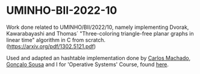 # UMINHO-BII-2022-10
Work done related to UMINHO/BII/2022/10, namely implementing Dvorak, Kawarabayashi and Thomas´ "Three-coloring triangle-free planar graphs in linear time" algorithm in C from scratch. (https://arxiv.org/pdf/1302.5121.pdf)

Used and adapted an hashtable implementation done by [Carlos Machado](https://github.com/hiddenduck), [Gonçalo Sousa](https://github.com/mirelois) and I for 'Operative Systems' Course, found [here](https://github.com/mirelois/projetoSO).
